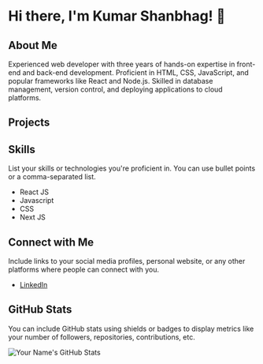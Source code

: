 # Hi there, I'm Kumar Shanbhag! 👋

## About Me

Experienced web developer with three years of hands-on expertise in front-end and back-end development. Proficient in HTML, CSS, JavaScript, and popular frameworks like React and Node.js. Skilled in database management, version control, and deploying applications to cloud platforms.

## Projects


## Skills

List your skills or technologies you're proficient in. You can use bullet points or a comma-separated list.

- React JS
- Javascript
- CSS
- Next JS

## Connect with Me

Include links to your social media profiles, personal website, or any other platforms where people can connect with you.

- [LinkedIn](https://in.linkedin.com/in/kumar-shanbhag-61a5b8189)

## GitHub Stats

You can include GitHub stats using shields or badges to display metrics like your number of followers, repositories, contributions, etc.

![Your Name's GitHub Stats](https://github-readme-stats.vercel.app/api?username=your-username&show_icons=true)


